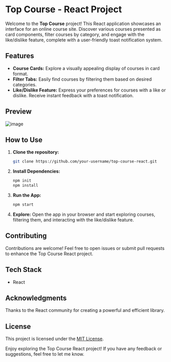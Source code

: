 # Top Course - React Project

Welcome to the **Top Course** project! This React application showcases an interface for an online course site. Discover various courses presented as card components, filter courses by category, and engage with the like/dislike feature, complete with a user-friendly toast notification system.

## Features

- **Course Cards:** Explore a visually appealing display of courses in card format.
- **Filter Tabs:** Easily find courses by filtering them based on desired categories.
- **Like/Dislike Feature:** Express your preferences for courses with a like or dislike. Receive instant feedback with a toast notification.

## Preview

![image](https://github.com/mr0nerd/React-top-course-project/assets/148885897/d8a0b3a3-5c35-4db8-8e49-e7ad0df00d42)


## How to Use

1. **Clone the repository:**
   ```bash
   git clone https://github.com/your-username/top-course-react.git
   ```

2. **Install Dependencies:**
   ```bash
   npm init
   npm install
   ```

3. **Run the App:**
   ```bash
   npm start
   ```

4. **Explore:**
   Open the app in your browser and start exploring courses, filtering them, and interacting with the like/dislike feature.

## Contributing

Contributions are welcome! Feel free to open issues or submit pull requests to enhance the Top Course React project.

## Tech Stack

- React

## Acknowledgments

Thanks to the React community for creating a powerful and efficient library.

## License

This project is licensed under the [MIT License](LICENSE).

Enjoy exploring the Top Course React project! If you have any feedback or suggestions, feel free to let me know.
